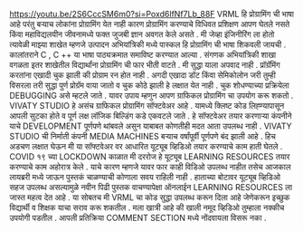 https://youtu.be/2S6CccSM6m0?si=Poxd6lfNf7Lb_88F
VRML हि प्रोग्रामिंग ची भाषा आहे परंतु बऱ्याच लोकांना प्रोग्रामिंग येत नाही कारण प्रोग्रामिंग करण्याचे विधिवत प्रशिक्षण आपण घेतले नसते किंवा महाविद्यलयीन जीवनामध्ये फक्त जुजबी ज्ञान अवगत केले असते . मी जेव्हा इंजिनीरिंग ला होतो त्यावेळी माझ्या शाखेत म्हणजे उत्पादन अभियांत्रिकी मध्ये पास्कल हि प्रोग्रामिंग ची भाषा शिकवली जायची . कालांतराने C , C ++ या भाषा पाठ्यक्रमात समाविष्ट करण्यात आल्या . संगणक अभियांत्रिकी शाखा वगळता इतर शाखेतील विद्यार्थांना प्रोग्रामिंग ची फार भीती वाटते . मी सुद्धा याला अपवाद नाही . प्रॉग्रॅमिंग करतांना एखादी चुक झाली की प्रोग्राम रन होत नाही . अगदी एखादा डॉट किंवा सेमिकोलोन जरी तुम्ही विसरला तरी सुद्धा पुर्ण प्रोग्रॅम वाया जातो व चुक कोठे झाली हे लक्षात येत नाही . चुक शोधण्याच्या प्रक्रियेला DEBUGGING असे म्हटले जाते . यावर उपाय म्हणुन आपण ग्राफिकल प्रोग्रामिंग चा उपयोग करू शकतो . VIVATY STUDIO हे असंच ग्राफिकल प्रोग्रामिंग सॉफ्टवेअर आहे . यामध्ये क्लिष्ट कोड लिह्ण्यापासून आपली सुटका होते व पूर्ण लक्ष लॉजिक बिल्डिंग कडे एकवटले जाते . हे सॉफ्टवेअर तयार करणाऱ्या कंपनीने याचे DEVELOPMENT पूर्णपणे थांबवले असुन याबाबत कोणतीही मदत आता उपलब्ध नाही . VIVATY STUDIO ची निर्माती कंपनी MEDIA MACHINES  बऱ्याच वर्षांपूर्वी पूर्णपणे बंद झाली आहे . हिच अडचण लक्षात घेऊन मी या सॉफ्टवेअर वर आधारित यूट्यूब व्हिडिओ तयार करण्याचे काम हाती घेतले . COVID १९ च्या LOCKDOWN काळात मी दररोज हे यूट्यूब LEARNING RESOURCES तयार करण्याचे काम अहोरात्र केले . याचे कारण म्हणजे यावर फार काही विडिओ उपलब्ध नाहीत तसेच आजकाल लायब्ररी मध्ये जाऊन पुस्तकं चाळण्याची कोणाला सवय राहिली नाही . हाताच्या बोटावर यूट्यूब व्हिडिओ सहज उपलब्ध असल्यामुळे नवीन पिढी पुस्तक वाचण्यापेक्षा ऑनलाईन LEARNING RESOURCES ला जास्त महत्व देत आहे . या सोबतच मी VRML चा कोड सुद्धा उपलब्ध करून दिला आहे जेणेकरून इच्छुक विद्यार्थी व शिक्षक याचा सराव करू शकतील . मला खात्री आहे की खाली नमूद व्हिडिओ तुम्हाला नक्कीच उपयोगी पडतील . आपली प्रतिक्रिया COMMENT SECTION मध्ये नोंदवायला विसरू नका .

